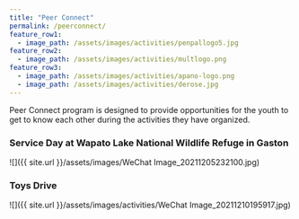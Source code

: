 ```yaml
---
title: "Peer Connect"
permalink: /peerconnect/
feature_row1:
  - image_path: /assets/images/activities/penpallogo5.jpg
feature_row2:
  - image_path: /assets/images/activities/multlogo.png
feature_row3:
  - image_path: /assets/images/activities/apano-logo.png
  - image_path: /assets/images/activities/derose.jpg
---
```


Peer Connect program is designed to provide opportunities for the youth to get to know each other during the activities they have organized.

### Service Day at Wapato Lake National Wildlife Refuge in Gaston

![]({{ site.url }}/assets/images/WeChat Image_20211205232100.jpg)

### Toys Drive

![]({{ site.url }}/assets/images/activities/WeChat Image_20211210195917.jpg)

